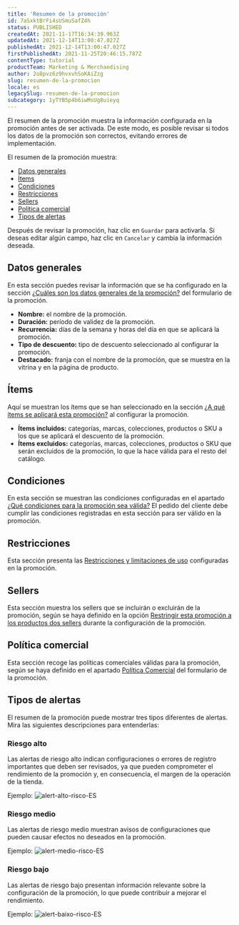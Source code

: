 ```yaml
---
title: 'Resumen de la promoción'
id: 7aSxktBrFi4sUSmuSafZ4h
status: PUBLISHED
createdAt: 2021-11-17T16:34:39.963Z
updatedAt: 2021-12-14T13:00:47.027Z
publishedAt: 2021-12-14T13:00:47.027Z
firstPublishedAt: 2021-11-25T20:46:15.787Z
contentType: tutorial
productTeam: Marketing & Merchandising
author: 2o8pvz6z9hvxvhSoKAiZzg
slug: resumen-de-la-promocion
locale: es
legacySlug: resumen-de-la-promocion
subcategory: 1yTYB5p4b6iwMsUg8uieyq
---
```


El resumen de la promoción muestra la información configurada en la promoción antes de ser activada. De este modo, es posible revisar si todos los datos de la promoción son correctos, evitando errores de implementación.

El resumen de la promoción muestra:

- [Datos generales](#datos-generales)
- [Ítems](#items)
- [Condiciones](#condiciones)
- [Restricciones](#restricciones)
- [Sellers](#sellers)
- [Política comercial](#politica-comercial)
- [Tipos de alertas](#tipos-de-alertas)

Después de revisar la promoción, haz clic en `Guardar` para activarla. Si deseas editar algún campo, haz clic en `Cancelar` y cambia la información deseada.

## Datos generales
En esta sección puedes revisar la información que se ha configurado en la sección [¿Cuáles son los datos generales de la promoción?](https://help.vtex.com/es/tutorial/registro-promocion-regular--tutorials_327#1-cuales-son-los-datos-generales-de-la-promocion) del formulario de la promoción.

- **Nombre:** el nombre de la promoción.
- **Duración:** período de validez de la promoción.
- **Recurrencia:** días de la semana y horas del día en que se aplicará la promoción.
- **Tipo de descuento:** tipo de descuento seleccionado al configurar la promoción.
- **Destacado:** franja con el nombre de la promoción, que se muestra en la vitrina y en la página de producto.

## Ítems
Aquí se muestran los ítems que se han seleccionado en la sección [¿A qué ítems se aplicará esta promoción?](https://help.vtex.com/es/tutorial/registro-promocion-regular--tutorials_327#2-a-que-items-se-aplicara-esta-promocion) al configurar la promoción.

- **Ítems incluidos:** categorías, marcas, colecciones, productos o SKU a los que se aplicará el descuento de la promoción.
- **Ítems excluidos:** categorías, marcas, colecciones, productos o SKU que serán excluidos de la promoción, lo que la hace válida para el resto del catálogo.

## Condiciones
En esta sección se muestran las condiciones configuradas en el apartado [¿Qué condiciones para la promoción sea válida?](https://help.vtex.com/es/tutorial/registro-promocion-regular--tutorials_327#3-que-condiciones-para-la-promocion-sea-valida) El pedido del cliente debe cumplir las condiciones registradas en esta sección para ser válido en la promoción.

## Restricciones
Esta sección presenta las [Restricciones y limitaciones de uso](https://help.vtex.com/es/tutorial/registro-promocion-regular--tutorials_327#4-restricciones-y-limitaciones-de-uso) configuradas en la promoción.

## Sellers
Esta sección muestra los sellers que se incluirán o excluirán de la promoción, según se haya definido en la opción [Restringir esta promoción a los productos dos sellers](https://help.vtex.com/es/tutorial/registro-promocion-regular--tutorials_327#restringir-esta-promocion-a-productos-dos-sellers) durante la configuración de la promoción.

## Política comercial
Esta sección recoge las políticas comerciales válidas para la promoción, según se haya definido en el apartado [Política Comercial](https://help.vtex.com/es/tutorial/registro-promocion-regular--tutorials_327#politica-comercial) del formulario de la promoción.

## Tipos de alertas
El resumen de la promoción puede mostrar tres tipos diferentes de alertas. Mira las siguientes descripciones para entenderlas:

### Riesgo alto
Las alertas de riesgo alto indican configuraciones o errores de registro importantes que deben ser revisados, ya que pueden comprometer el rendimiento de la promoción y, en consecuencia, el margen de la operación de la tienda.

Ejemplo:
![alert-alto-risco-ES](//images.ctfassets.net/alneenqid6w5/5RRucT5TJJKfoe39NsQvPx/380a8e538396c9210c5b741a8cc3bc38/image.png)

### Riesgo medio
Las alertas de riesgo medio muestran avisos de configuraciones que pueden causar efectos no deseados en la promoción.

Ejemplo:
![alert-medio-risco-ES](//images.ctfassets.net/alneenqid6w5/1vYDqk4ZK3X2jjfGBY0voq/7b21608671db91c4e1bc0a00f9ccfa31/image.png)

### Riesgo bajo 
Las alertas de riesgo bajo presentan información relevante sobre la configuración de la promoción, lo que puede contribuir a mejorar el rendimiento.

Ejemplo:
![alert-baixo-risco-ES](//images.ctfassets.net/alneenqid6w5/tvjluVBbsK78ozr29Fgfb/b5c1d499a549c2c56f84a4b286ce1a84/image.png)


